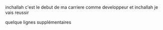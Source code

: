 inchallah c'est le debut de ma carriere comme developpeur 
et inchallah je vais reussir



quelque lignes supplémentaires